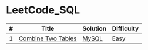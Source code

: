 # LeetCode_SQL

| # | Title | Solution | Difficulty |
|---| ----- | -------- | ---------- |
|1|[Combine Two Tables](https://leetcode.com/problems/combine-two-tables/)| [MySQL](CombineTwoTables./.sql)|Easy|
